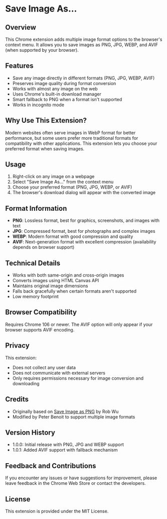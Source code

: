 # Save Image As...

## Overview

This Chrome extension adds multiple image format options to the browser's context menu. It allows you to save images as PNG, JPG, WEBP, and AVIF (when supported by your browser).

## Features

-   Save any image directly in different formats (PNG, JPG, WEBP, AVIF)
-   Preserves image quality during format conversion
-   Works with almost any image on the web
-   Uses Chrome's built-in download manager
-   Smart fallback to PNG when a format isn't supported
-   Works in incognito mode

## Why Use This Extension?

Modern websites often serve images in WebP format for better performance, but some users prefer more traditional formats for compatibility with other applications. This extension lets you choose your preferred format when saving images.

## Usage

1. Right-click on any image on a webpage
2. Select "Save Image As..." from the context menu
3. Choose your preferred format (PNG, JPG, WEBP, or AVIF)
4. The browser's download dialog will appear with the converted image

## Format Information

-   **PNG**: Lossless format, best for graphics, screenshots, and images with text
-   **JPG**: Compressed format, best for photographs and complex images
-   **WEBP**: Modern format with good compression and quality
-   **AVIF**: Next-generation format with excellent compression (availability depends on browser support)

## Technical Details

-   Works with both same-origin and cross-origin images
-   Converts images using HTML Canvas API
-   Maintains original image dimensions
-   Falls back gracefully when certain formats aren't supported
-   Low memory footprint

## Browser Compatibility

Requires Chrome 106 or newer. The AVIF option will only appear if your browser supports AVIF encoding.

## Privacy

This extension:

-   Does not collect any user data
-   Does not communicate with external servers
-   Only requires permissions necessary for image conversion and downloading

## Credits

-   Originally based on [Save Image as PNG](https://chromewebstore.google.com/detail/save-image-as-png/) by Rob Wu
-   Modified by Peter Benoit to support multiple image formats

## Version History

-   1.0.0: Initial release with PNG, JPG and WEBP support
-   1.0.1: Added AVIF support with fallback mechanism

## Feedback and Contributions

If you encounter any issues or have suggestions for improvement, please leave feedback in the Chrome Web Store or contact the developers.

## License

This extension is provided under the MIT License.

